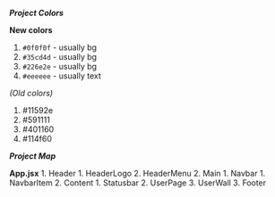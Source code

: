 _**Project Colors**_


**New colors**
1. `#0f0f0f` - usually bg
2. `#35cd4d` - usually bg
2. `#226e2e` - usually bg 
3. `#eeeeee` - usually text

 *(Old colors)*
1. #11592e
2. #591111
3. #401160
4. #114f60


_**Project Map**_

**App.jsx**
    1. Header
       1. HeaderLogo
       2. HeaderMenu
    2. Main
       1. Navbar
          1. NavbarItem
       2. Content
          1. Statusbar
          2. UserPage
          3. UserWall
    3. Footer
